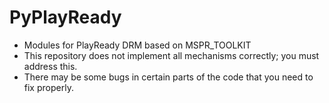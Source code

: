 # PyPlayReady
- Modules for PlayReady DRM based on MSPR_TOOLKIT
- This repository does not implement all mechanisms correctly; you must address this.
- There may be some bugs in certain parts of the code that you need to fix properly.
